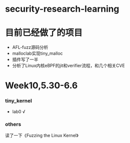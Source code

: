 # security-research-learning

# 目前已经做了的项目
- AFL-fuzz源码分析
- malloclab实现tiny_malloc
- 插件写了一半
- 分析了Linux内核eBPF的jit和verifier流程，和几个相关CVE

# Week10,5.30-6.6
### tiny_kernel
- lab0 √
### others
读了一下《Fuzzing the Linux Kernel》
